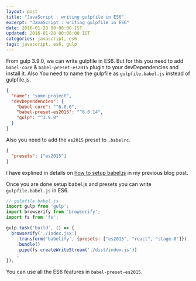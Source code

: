 ```yaml
---
layout: post
title: "JavaScript : writing gulpfile in ES6"
excerpt: "JavaScript : writing gulpfile in ES6"
date: 2016-01-28 00:00:00 IST
updated: 2016-01-28 00:00:00 IST
categories: javascript, es6
tags: javascript, es6, gulp
---
```


From gulp 3.9.0, we can write gulpfile in ES6. But for this you need to add `babel-core` & `babel-preset-es2015` plugin to your devDependencies and install it. Also You need to name the gulpfile as `gulpfile.babel.js` instead of gulpfile.js.

```json
{
  "name": "some-project",
  "devDependencies": {
    "babel-core": "^6.0.0",
    "babel-preset-es2015": "^6.0.14",
    "gulp": "^3.9.0"
  }
}
```

Also you need to add the `es2015` preset to `.babelrc`.

```json
{
  "presets": ["es2015"]
}
```

I have explined in details on [how to setup babel.js](/2016/01/babeljs-writing-next-generation-js.html) in my previous blog post.

Once you are done setup babel.js and presets you can write `gulpfile.babel.js` in ES6.

```js
// gulpfile.babel.js
import gulp from 'gulp';
import browserify from 'browserify';
import fs from 'fs';

gulp.task('build', () => {
  browserify('./index.jsx')
    .transform('babelify', {presets: ["es2015", "react", "stage-0"]})
    .bundle()
    .pipe(fs.createWriteStream('./dist/index.js'))
    ;
});
```

You can use all the ES6 features in `babel-preset-es2015`. 
